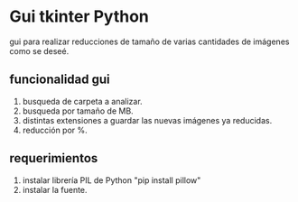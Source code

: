 # Gui tkinter Python
gui para realizar reducciones de tamaño de varias cantidades de imágenes como se deseé.

## funcionalidad gui
1. busqueda de carpeta a analizar.
2. busqueda por tamaño de MB.
3. distintas extensiones a guardar las nuevas imágenes ya reducidas.
4. reducción por %.

## requerimientos
1. instalar librería PIL de Python "pip install pillow"
2. instalar la fuente.
